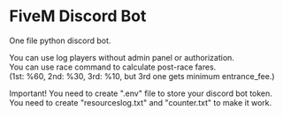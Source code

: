 # FiveM Discord Bot
One file python discord bot.


You can use log players without admin panel or authorization.<br>
You can use race command to calculate post-race fares.<br>
(1st: %60, 2nd: %30, 3rd: %10, but 3rd one gets minimum entrance_fee.)

Important!
You need to create ".env" file to store your discord bot token.<br>
You need to create "resourceslog.txt" and "counter.txt" to make it work.
